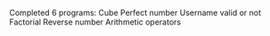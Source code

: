 
Completed 6 programs:
Cube 
Perfect number
Username valid or not 
Factorial
Reverse number 
Arithmetic operators 
